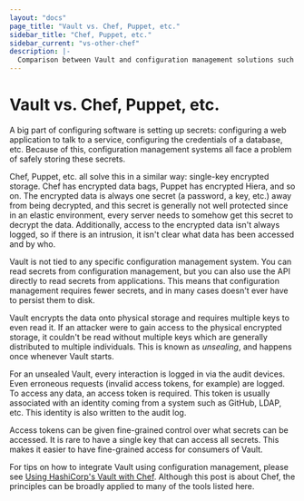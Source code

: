 ```yaml
---
layout: "docs"
page_title: "Vault vs. Chef, Puppet, etc."
sidebar_title: "Chef, Puppet, etc."
sidebar_current: "vs-other-chef"
description: |-
  Comparison between Vault and configuration management solutions such as Chef, Puppet, etc.
---
```


# Vault vs. Chef, Puppet, etc.

A big part of configuring software is setting up secrets: configuring a
web application to talk to a service, configuring the credentials of a
database, etc. Because of this, configuration management systems all face
a problem of safely storing these secrets.

Chef, Puppet, etc. all solve this in a similar way: single-key
encrypted storage. Chef has encrypted data bags, Puppet has encrypted
Hiera, and so on. The encrypted data is always one secret (a password,
a key, etc.) away from being decrypted, and this secret is generally
not well protected since in an elastic environment, every server needs
to somehow get this secret to decrypt the data. Additionally, access to
the encrypted data isn't always logged, so if there is an intrusion, it
isn't clear what data has been accessed and by who.

Vault is not tied to any specific configuration management system. You can
read secrets from configuration management, but you can also use the API
directly to read secrets from applications. This means that configuration
management requires fewer secrets, and in many cases doesn't ever have to
persist them to disk.

Vault encrypts the data onto physical storage and requires multiple
keys to even read it. If an attacker were to gain access to the physical
encrypted storage, it couldn't be read without multiple keys which are generally
distributed to multiple individuals. This is known as _unsealing_, and happens
once whenever Vault starts.

For an unsealed Vault, every interaction is logged in via the audit devices.
Even erroneous requests (invalid access tokens, for example) are logged.
To access any data, an access token is required. This token is usually
associated with an identity coming from a system such as GitHub, LDAP, etc.
This identity is also written to the audit log.

Access tokens can be given fine-grained control over what secrets can be
accessed. It is rare to have a single key that can access all secrets. This
makes it easier to have fine-grained access for consumers of Vault.

For tips on how to integrate Vault using configuration management, please see
[Using HashiCorp's Vault with Chef](https://www.hashicorp.com/blog/using-hashicorp-vault-with-chef.html).
Although this post is about Chef, the principles can be broadly applied to many
of the tools listed here.
